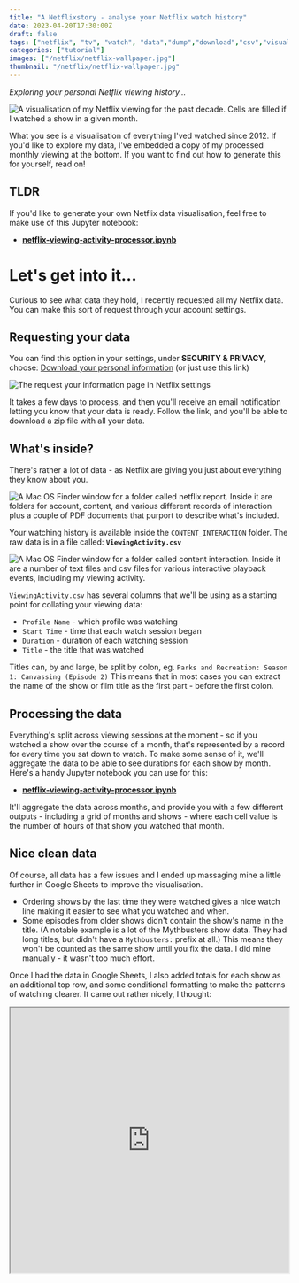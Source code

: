 ```yaml
---
title: "A Netflixstory - analyse your Netflix watch history"
date: 2023-04-20T17:30:00Z
draft: false
tags: ["netflix", "tv", "watch", "data","dump","download","csv","visualisation", "jupyter", "python", "pandas"]
categories: ["tutorial"]
images: ["/netflix/netflix-wallpaper.jpg"]
thumbnail: "/netflix/netflix-wallpaper.jpg"
---
```


_Exploring your personal Netflix viewing history..._

![A visualisation of my Netflix viewing for the past decade. Cells are filled if I watched a show in a given month.](/netflix/netflix-visualisation.png)

What you see is a visualisation of everything I'ved watched since 2012. If you'd like to explore my data, I've embedded a copy of my processed monthly viewing at the bottom. If you want to find out how to generate this for yourself, read on!

## TLDR

If you'd like to generate your own Netflix data visualisation, feel free to make use of this Jupyter notebook:

* **[netflix-viewing-activity-processor.ipynb](https://colab.research.google.com/drive/1VbYt0abbyCSMGgXd9wrCy2He2rC5D1r3?usp=sharing)**

# Let's get into it...

Curious to see what data they hold, I recently requested all my Netflix data. You can make this sort of request through your account settings.

## Requesting your data

You can find this option in your settings, under **SECURITY & PRIVACY**, choose: [Download your personal information](https://www.netflix.com/account/getmyinfo) (or just use this link)

![The request your information page in Netflix settings](/netflix/request-your-information.png)

It takes a few days to process, and then you'll receive an email notification letting you know that your data is ready. Follow the link, and you'll be able to download a zip file with all your data.

## What's inside?

There's rather a lot of data - as Netflix are giving you just about everything they know about you.

![A Mac OS Finder window for a folder called netflix report. Inside it are folders for account, content, and various different records of interaction plus a couple of PDF documents that purport to describe what's included.](/netflix/netflix-report.png)

Your watching history is available inside the `CONTENT_INTERACTION` folder. The raw data is in a file called: **`ViewingActivity.csv`**

![A Mac OS Finder window for a folder called content interaction. Inside it are a number of text files and csv files for various interactive playback events, including my viewing activity.](/netflix/content-interaction.png)

`ViewingActivity.csv` has several columns that we'll be using as a starting point for collating your viewing data:

* `Profile Name` - which profile was watching
* `Start Time` - time that each watch session began
* `Duration` - duration of each watching session
* `Title` - the title that was watched

Titles can, by and large, be split by colon, eg. `Parks and Recreation: Season 1: Canvassing (Episode 2)` This means that in most cases you can extract the name of the show or film title as the first part - before the first colon.

## Processing the data

Everything's split across viewing sessions at the moment - so if you watched a show over the course of a month, that's represented by a record for every time you sat down to watch. To make some sense of it, we'll aggregate the data to be able to see durations for each show by month. Here's a handy Jupyter notebook you can use for this:

* **[netflix-viewing-activity-processor.ipynb](https://colab.research.google.com/drive/1VbYt0abbyCSMGgXd9wrCy2He2rC5D1r3?usp=sharing)**

It'll aggregate the data across months, and provide you with a few different outputs - including a grid of months and shows - where each cell value is the number of hours of that show you watched that month.

## Nice clean data

Of course, all data has a few issues and I ended up massaging mine a little further in Google Sheets to improve the visualisation.

* Ordering shows by the last time they were watched gives a nice watch line making it easier to see what you watched and when.
* Some episodes from older shows didn't contain the show's name in the title. (A notable example is a lot of the Mythbusters show data. They had long titles, but didn't have a `Mythbusters:` prefix at all.) This means they won't be counted as the same show until you fix the data. I did mine manually - it wasn't too much effort.

Once I had the data in Google Sheets, I also added totals for each show as an additional top row, and some conditional formatting to make the patterns of watching clearer. It came out rather nicely, I thought:

<iframe style="width:100%; height: 480px;" src="https://docs.google.com/spreadsheets/d/e/2PACX-1vTGgrQK2lNJNIkgd4c9HIQkBoOCfK5AQYyPD2xLnHfNL_pJOzpQ7v5imaEpH5U-aZpnb9Yzr0GJdd0u/pubhtml?gid=1428778339&single=true&widget=true&headers=false"></iframe>
